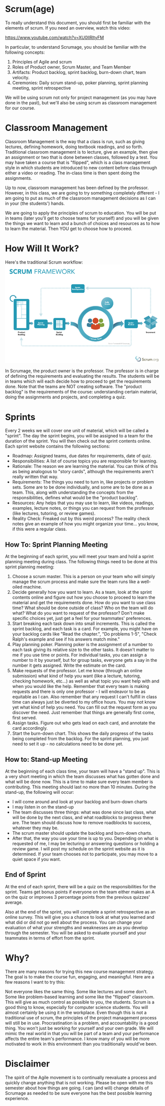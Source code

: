 # Scrum(age)
To really understand this document, you should first be familiar with the elements of scrum.  If you need an overview, watch this video:

https://www.youtube.com/watch?v=XU0llRltyFM

In particular, to understand Scrumage, you should be familiar with the following concepts:

1. Principles of Agile and scrum
2. Roles of Product owner, Scrum Master, and Team Member
3. Artifacts: Product backlog, sprint backlog, burn-down chart, team velocity.
4. Ceremonies: Daily scrum stand-up, poker planning, sprint planning meeting, sprint retrospective

We will be using scrum not only for project management (as you may have done in the past), but we'll also be using scrum as classroom management for our course.  

# Classroom Management
Classroom Management is the way that a class is run, such as giving lectures, defining homework, doing textbook readings, and so forth.  Traditional classroom management is to lecture, give an example, then give an assignment or two that is done between classes, followed by a test.  You may have taken a course that is "flipped", which is a class management style in which students are introduced to new content before class through either a video or reading.  The in-class time is then spent doing the assignments.

Up to now, classroom management has been defined by the professor.  However, in this class, we are going to try something completely different - I am going to put as much of the classroom management decisions as I can in your (the students') hands.

We are going to apply the principles of scrum to education. You will be put in teams (later you'll get to choose teams for yourself) and you will be given the things we want to learn and a bunch of choices and resources as to how to learn the material.  Then YOU get to choose how to proceed.

# How Will It Work?

Here's the traditional Scrum workflow: ![scrum workflow graphic](https://github.com/vsummet/mat310_scrummage_master/blob/master/ScrumWorkflow.png)

In Scrumage, the product owner is the professor.  The professor is in charge of defining the requirements and evaluating the results.  The students will be in teams which will each decide how to proceed to get the requirements done.  Note that the teams are NOT creating software.  The "product backlog" is the requirements of the course: understanding certain material, doing the assignments and projects, and completing a quiz.  

# Sprints
Every 2 weeks we will cover one unit of material, which will be called a "sprint".  The day the sprint begins, you will be assigned to a team for the duration of the sprint.  You will then check out the sprint contents online.  Each sprint website contains the following sections:

* Roadmap: Assigned teams, due dates for requirements, date of quiz. 
* Responsibilities: A list of course topics you are responsible for learning.  
* Rationale: The reason we are learning the material.  You can think of this as being analogous to "story cards", although the requirements aren't really written that way.
* Requirements: The things you need to turn in, like projects or problem sets.  Some are to be done individually, and some are to be done as a team.  This, along with understanding the concepts from the responsibilities, defines what would be the "product backlog".
* Resources: Any helps that you may use to learn, like videos, readings, examples, lecture notes, or things you can request from the professor (like lectures, tutoring, or review games).
* Reality Check: Freaked out by this weird process?  The reality check notes give an example of how you might organize your time... you know, if this were a regular class.

## How To: Sprint Planning Meeting
 At the beginning of each sprint, you will meet your team and hold a sprint planning meeting during class.  The following things need to be done at this sprint planning meeting:

1. Choose a scrum master.  This is a person on your team who will simply manage the scrum process and make sure the team runs like a well-oiled machine.  
2. Decide generally how you want to learn.  As a team, look at the sprint contents online and figure out how you choose to proceed to learn the material and get the requirements done. How do you want to use class time?  What should be done outside of class?  Who on the team will do what?  What do you want to request of the professor?  Don't make specific choices yet, just get a feel for your teammates' preferences.
3. Start breaking each task down into small increments.  This is called the sprint backlog, and each task is a card.  For example, you might have on your backlog cards like "Read the chapter.", "Do problems 1-5", "Check Ralph's example and see if his answers match mine."
4. Play planning poker.  Planning poker is the assignment of a number to each task giving its relative size to the other tasks.  It doesn't matter to me if you use time or points.  For individual tasks, you can assign a number to it by yourself, but for group tasks, everyone gets a say in the number it gets assigned.  Write the estimate on the card.
5. Make requests of the professor.  Let me know (through an online submission) what kind of help you want (like a lecture, tutoring, checking homework, etc...) as well as what topic you want help with and when you would like the help.  Remember that every team is making requests and there is only one professor - I will endeavor to be as equitable as I can.  Also remember that any request I can't fulfill in class time can always just be diverted to my office hours.  You may not know yet what kind of help you need.  You can fill out the request form as you discover the need.  Just remember that things are generally first come, first served.
6. Assign tasks.  Figure out who gets lead on each card, and annotate the card accordingly.
7. Start the burn-down chart.  This shows the daily progress of the tasks being completed from the backlog.  For the sprint planning, you just need to set it up - no calculations need to be done yet.
## How to: Stand-up Meeting
At the beginning of each class time, your team will have a "stand up".  This is a very short meeting in which the team discusses what has gotten done and what will be done now.  This is a time to make sure every team member is contributing.  This meeting should last no more than 10 minutes.  During the stand-up, the following will occur:

* I will come around and look at your backlog and burn-down charts
* I may listen in on the stand-up
* The team discusses three things: what was done since last class, what will be done by the next class, and what roadblocks to progress there are.  The team should discuss how to remove roadblocks to success, whatever they may be.
* The scrum master should update the backlog and burn-down charts.
* After that, the way you use your time is up to you.  Depending on what is requested of me, I may be lecturing or answering questions or holding a review game.  I will post my schedule on the sprint website as it is determined.  If your team chooses not to participate, you may move to a quiet space if you want.

## End of Sprint
At the end of each sprint, there will be a quiz on the responsibilities for the sprint.  Teams get bonus points if everyone on the team either makes an A on the quiz or improves 3 percentage points from the previous quizzes' average.

Also at the end of the sprint, you will complete a sprint retrospective as an online survey.  This will give you a chance to look at what you learned and what did or did not go well about the process.  You can change your evaluation of what your strengths and weaknesses are as you develop through the semester. You will be asked to evaluate yourself and your teammates in terms of effort from the sprint.  

# Why?
There are many reasons for trying this new course management strategy.  The goal is to make the course fun, engaging, and meaningful.  Here are a few reasons I want to try this:

Not everyone likes the same thing.  Some like lectures and some don't.  Some like problem-based learning and some like the "flipped" classroom.  This will give as much control as possible to you, the students.
Scrum is a good thing to know, especially for computer science students.  You will almost certainly be using it in the workplace.  Even though this is not a traditional use of scrum, the principles of the project management process will still be in use.
Procrastination is a problem, and accountability is a good thing.  You won't just be working for yourself and your own grade.  We will mimic the real world in that you will be part of a team and your performance affects the entire team's performance.  I know many of you will be more motivated to work in this environment than you traditionally would've been.
# Disclaimer
The spirit of the Agile movement is to continually reevaluate a process and quickly change anything that is not working.  Please be open with me this semester about how things are going.  I can (and will) change details of Scrumage as needed to be sure everyone has the best possible learning experience.

